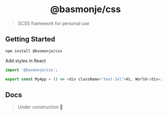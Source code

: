 <h1 align="center">
  @basmonje/css
</h1>

> SCSS framework for personal use

## Getting Started

```bash
npm install @basmonje/css
```

Add styles in React

```js
import '@basmonje/css';

export const MyApp = () => <div className="text-3xl">Hi, World</div>;
```

## Docs

> Under construction 🚧
